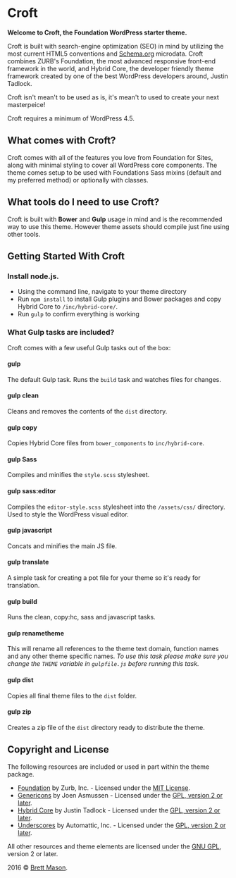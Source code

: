 # Croft
**Welcome to Croft, the Foundation WordPress starter theme.**

Croft is built with search-engine optimization (SEO) in mind by utilizing the most current HTML5 conventions and [Schema.org](http://schema.org) microdata.
Croft combines ZURB's Foundation, the most advanced responsive front-end framework in the world, and Hybrid Core, the developer friendly theme framework created by one of the best WordPress developers around, Justin Tadlock.

Croft isn't mean't to be used as is, it's mean't to used to create your next masterpeice!

Croft requires a minimum of WordPress 4.5.

## What comes with Croft?
Croft comes with all of the features you love from Foundation for Sites, along with minimal styling to cover all WordPress core components. The theme comes setup to be used with Foundations Sass mixins (default and my preferred method) or optionally with classes.

## What tools do I need to use Croft?
Croft is built with **Bower** and **Gulp** usage in mind and is the recommended way to use this theme.
However theme assets should compile just fine using other tools.

## Getting Started With Croft

### Install node.js.
- Using the command line, navigate to your theme directory
- Run `npm install` to install Gulp plugins and Bower packages and copy Hybrid Core to `/inc/hybrid-core/`.
- Run `gulp` to confirm everything is working

### What Gulp tasks are included?
Croft comes with a few useful Gulp tasks out of the box:

#### gulp
The default Gulp task. Runs the `build` task and watches files for changes.

#### gulp clean
Cleans and removes the contents of the `dist` directory.

#### gulp copy
Copies Hybrid Core files from `bower_components` to `inc/hybrid-core`.

#### gulp Sass
Compiles and minifies the `style.scss` stylesheet.

#### gulp sass:editor
Compiles the `editor-style.scss` stylesheet into the `/assets/css/` directory.
Used to style the WordPress visual editor.

#### gulp javascript
Concats and minifies the main JS file.

#### gulp translate
A simple task for creating a pot file for your theme so it's ready for translation.

#### gulp build
Runs the clean, copy:hc, sass and javascript tasks.

#### gulp renametheme
This will rename all references to the theme text domain, function names and any other theme specific names.
*To use this task please make sure you change the `THEME` variable in `gulpfile.js` before running this task.*

#### gulp dist
Copies all final theme files to the `dist` folder.

#### gulp zip
Creates a zip file of the `dist` directory ready to distribute the theme.

## Copyright and License
The following resources are included or used in part within the theme package.

* [Foundation](http://foundation.zurb.com) by Zurb, Inc. - Licensed under the [MIT License](https://opensource.org/licenses/MIT).
* [Genericons](http://genericons.com/) by Joen Asmussen - Licensed under the [GPL, version 2 or later](http://www.gnu.org/licenses/old-licenses/gpl-2.0.html).
* [Hybrid Core](http://themehybrid.com/) by Justin Tadlock - Licensed under the [GPL, version 2 or later](http://www.gnu.org/licenses/old-licenses/gpl-2.0.html).
* [Underscores](http://underscores.me/) by Automattic, Inc. - Licensed under the [GPL, version 2 or later](http://www.gnu.org/licenses/old-licenses/gpl-2.0.html).

All other resources and theme elements are licensed under the [GNU GPL](http://www.gnu.org/licenses/old-licenses/gpl-2.0.html), version 2 or later.

2016 &copy; [Brett Mason](http://croftwp.com).
